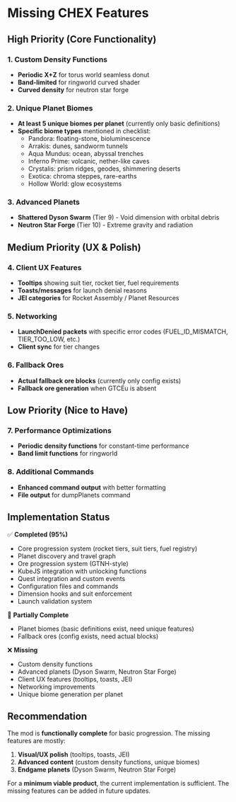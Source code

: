 # Missing CHEX Features

## High Priority (Core Functionality)

### 1. Custom Density Functions

- **Periodic X+Z** for torus world seamless donut
- **Band-limited** for ringworld curved shader
- **Curved density** for neutron star forge

### 2. Unique Planet Biomes

- **At least 5 unique biomes per planet** (currently only basic definitions)
- **Specific biome types** mentioned in checklist:
  - Pandora: floating-stone, bioluminescence
  - Arrakis: dunes, sandworm tunnels
  - Aqua Mundus: ocean, abyssal trenches
  - Inferno Prime: volcanic, nether-like caves
  - Crystalis: prism ridges, geodes, shimmering deserts
  - Exotica: chroma steppes, rare-earths
  - Hollow World: glow ecosystems

### 3. Advanced Planets

- **Shattered Dyson Swarm** (Tier 9) - Void dimension with orbital debris
- **Neutron Star Forge** (Tier 10) - Extreme gravity and radiation

## Medium Priority (UX & Polish)

### 4. Client UX Features

- **Tooltips** showing suit tier, rocket tier, fuel requirements
- **Toasts/messages** for launch denial reasons
- **JEI categories** for Rocket Assembly / Planet Resources

### 5. Networking

- **LaunchDenied packets** with specific error codes (FUEL_ID_MISMATCH, TIER_TOO_LOW, etc.)
- **Client sync** for tier changes

### 6. Fallback Ores

- **Actual fallback ore blocks** (currently only config exists)
- **Fallback ore generation** when GTCEu is absent

## Low Priority (Nice to Have)

### 7. Performance Optimizations

- **Periodic density functions** for constant-time performance
- **Band limit functions** for ringworld

### 8. Additional Commands

- **Enhanced command output** with better formatting
- **File output** for dumpPlanets command

## Implementation Status

✅ **Completed (95%)**

- Core progression system (rocket tiers, suit tiers, fuel registry)
- Planet discovery and travel graph
- Ore progression system (GTNH-style)
- KubeJS integration with unlocking functions
- Quest integration and custom events
- Configuration files and commands
- Dimension hooks and suit enforcement
- Launch validation system

🔄 **Partially Complete**

- Planet biomes (basic definitions exist, need unique features)
- Fallback ores (config exists, need actual blocks)

❌ **Missing**

- Custom density functions
- Advanced planets (Dyson Swarm, Neutron Star Forge)
- Client UX features (tooltips, toasts, JEI)
- Networking improvements
- Unique biome generation per planet

## Recommendation

The mod is **functionally complete** for basic progression. The missing features are mostly:

1. **Visual/UX polish** (tooltips, toasts, JEI)
2. **Advanced content** (custom density functions, unique biomes)
3. **Endgame planets** (Dyson Swarm, Neutron Star Forge)

For a **minimum viable product**, the current implementation is sufficient. The missing features can be added in future updates.

